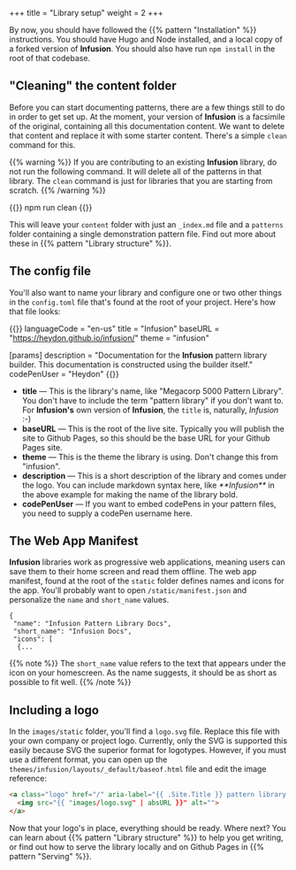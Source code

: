 +++
title = "Library setup"
weight = 2
+++

By now, you should have followed the {{% pattern "Installation" %}} instructions. You should have Hugo and Node installed, and a local copy of a forked version of **Infusion**. You should also have run `npm install` in the root of that codebase.

## "Cleaning" the content folder

Before you can start documenting patterns, there are a few things still to do in order to get set up. At the moment, your version of **Infusion** is a facsimile of the original, containing all this documentation content. We want to delete that content and replace it with some starter content. There's a simple `clean` command for this.

{{% warning %}}
If you are contributing to an existing **Infusion** library, do not run the following command. It will delete all of the patterns in that library. The `clean` command is just for libraries that you are starting from scratch.
{{% /warning %}}

{{<cmd>}}
  npm run clean
{{</cmd>}}

This will leave your `content` folder with just an `_index.md` file and a `patterns` folder containing a single demonstration pattern file. Find out more about these in {{% pattern "Library structure" %}}.

## The config file

You'll also want to name your library and configure one or two other things in the `config.toml` file that's found at the root of your project. Here's how that file looks:

{{<codeBlock lang="html" numbered="true">}}
languageCode = "en-us"
title = "Infusion"
baseURL = "https://heydon.github.io/infusion/"
theme = "infusion"

[params]
  description = "Documentation for the **Infusion** pattern library builder. This documentation is constructed using the builder itself."
  codePenUser = "Heydon"
{{</codeBlock>}}

* **title** — This is the library's name, like "Megacorp 5000 Pattern Library". You don't have to include the term "pattern library" if you don't want to. For **Infusion's** own version of **Infusion**, the `title` is, naturally, _Infusion_ :-)
* **baseURL** — This is the root of the live site. Typically you will publish the site to Github Pages, so this should be the base URL for your Github Pages site.
* **theme** — This is the theme the library is using. Don't change this from "infusion".
* **description** — This is a short description of the library and comes under the logo. You can include markdown syntax here, like _&#x002a;&#x002a;Infusion&#x002a;&#x002a;_ in the above example for making the name of the library bold.
* **codePenUser** — If you want to embed codePens in your pattern files, you need to supply a codePen username here.

## The Web App Manifest

**Infusion** libraries work as progressive web applications, meaning users can save them to their home screen and read them offline. The web app manifest, found at the root of the `static` folder defines names and icons for the app. You'll probably want to open `/static/manifest.json` and personalize the `name` and `short_name` values.

```
{
 "name": "Infusion Pattern Library Docs",
 "short_name": "Infusion Docs",
 "icons": [
  {...
```

{{% note %}}
The `short_name` value refers to the text that appears under the icon on your homescreen. As the name suggests, it should be as short as possible to fit well.
{{% /note %}}

## Including a logo

In the `images/static` folder, you'll find a `logo.svg` file. Replace this file with your own company or project logo. Currently, only the SVG is supported this easily because SVG the superior format for logotypes. However, if you must use a different format, you can open up the `themes/infusion/layouts/_default/baseof.html` file and edit the image reference:

```html
<a class="logo" href="/" aria-label="{{ .Site.Title }} pattern library home page">
  <img src="{{ "images/logo.svg" | absURL }}" alt="">
</a>
```

Now that your logo's in place, everything should be ready. Where next? You can learn about {{% pattern "Library structure" %}} to help you get writing, or find out how to serve the library locally and on Github Pages in {{% pattern "Serving" %}}.

